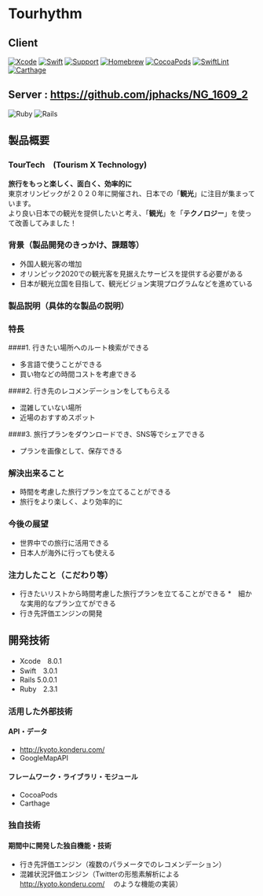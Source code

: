 # Tourhythm
## Client
[![Xcode](https://img.shields.io/badge/Xcode-8.0.1-orange.svg)](https://developer.apple.com/xcode/)
[![Swift](https://img.shields.io/badge/Swift-3.0.1-orange.svg)](https://swift.org/)
[![Support](https://img.shields.io/badge/support-iOS%209%2B%20-orange.svg?style=flat)](https://www.apple.com/nl/ios/)
[![Homebrew](https://img.shields.io/badge/Homebrew-1.0.5-orange.svg)](http://brew.sh/index_ja.html)
[![CocoaPods](https://img.shields.io/badge/CocoaPods-1.1.1-orange.svg)](https://cocoapods.org)
[![SwiftLint](https://img.shields.io/badge/SwiftLint-0.11.1-orange.svg)](https://github.com/realm/SwiftLint)
[![Carthage](https://img.shields.io/badge/Carthage-0.18.1-orange.svg)](https://github.com/Carthage/Carthage)

## Server : https://github.com/jphacks/NG_1609_2 
![Ruby](https://img.shields.io/badge/Ruby-2.3.1-orange.svg)
![Rails](https://img.shields.io/badge/Rails-5.0.0.1-orange.svg)

## 製品概要
### TourTech　(Tourism X Technology)
**旅行をもっと楽しく、面白く、効率的に**   
東京オリンピックが２０２０年に開催され、日本での「**観光**」に注目が集まっています。  
より良い日本での観光を提供したいと考え、「**観光**」を「**テクノロジー**」を使って改善してみました！  

### 背景（製品開発のきっかけ、課題等）
* 外国人観光客の増加
* オリンピック2020での観光客を見据えたサービスを提供する必要がある
* 日本が観光立国を目指して、観光ビジョン実現プログラムなどを進めている

### 製品説明（具体的な製品の説明）
### 特長
####1. 行きたい場所へのルート検索ができる
  * 多言語で使うことができる
  * 買い物などの時間コストを考慮できる
  
####2. 行き先のレコメンデーションをしてもらえる
  * 混雑していない場所
  * 近場のおすすめスポット
  
####3. 旅行プランをダウンロードでき、SNS等でシェアできる
  * プランを画像として、保存できる
  
### 解決出来ること
* 時間を考慮した旅行プランを立てることができる
* 旅行をより楽しく、より効率的に

### 今後の展望
* 世界中での旅行に活用できる　
 * 日本人が海外に行っても使える


### 注力したこと（こだわり等）
* 行きたいリストから時間考慮した旅行プランを立てることができる
  *　細かな実用的なプラン立てができる
* 行き先評価エンジンの開発

## 開発技術
* Xcode　8.0.1
* Swift　3.0.1
* Rails 5.0.0.1
* Ruby　2.3.1

### 活用した外部技術
#### API・データ
* http://kyoto.konderu.com/
* GoogleMapAPI

#### フレームワーク・ライブラリ・モジュール
* CocoaPods
* Carthage

### 独自技術
#### 期間中に開発した独自機能・技術
* 行き先評価エンジン（複数のパラメータでのレコメンデーション）
* 混雑状況評価エンジン（Twitterの形態素解析による http://kyoto.konderu.com/ 　のような機能の実装）

 

